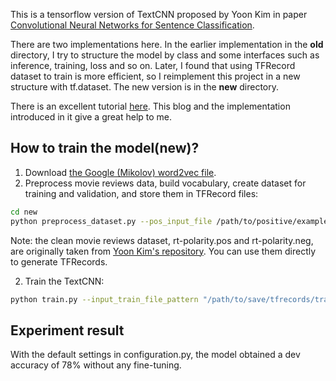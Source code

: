 This is a tensorflow version of TextCNN proposed by Yoon Kim in paper [Convolutional Neural Networks for Sentence Classification](http://arxiv.org/abs/1408.5882).

There are two implementations here. In the earlier implementation in the **old** directory, I try to structure the model by class and some interfaces such as inference, training, loss and so on. Later, I found that using TFRecord dataset to train is more efficient, so I reimplement this project in a new structure with tf.dataset. The new version is in the **new** directory.

There is an excellent tutorial [here](http://www.wildml.com/2015/12/implementing-a-cnn-for-text-classification-in-tensorflow/). This blog and the implementation introduced in it give a great help to me.

## How to train the model(new)?
1. Download [the Google (Mikolov) word2vec file](https://drive.google.com/file/d/0B7XkCwpI5KDYNlNUTTlSS21pQmM/edit?usp=sharing).
2. Preprocess movie reviews data, build vocabulary, create dataset for training and validation, and store them in TFRecord files:
```bash
cd new
python preprocess_dataset.py --pos_input_file /path/to/positive/examples/file --neg_input_file /path/to/negative/examples/file --output_dir /path/to/save/tfrecords
```
Note: the clean movie reviews dataset, rt-polarity.pos and rt-polarity.neg, are originally taken from [Yoon Kim's repository](https://github.com/yoonkim/CNN_sentence). You can use them directly to generate TFRecords.

2. Train the TextCNN:
```bash
python train.py --input_train_file_pattern "/path/to/save/tfrecords/train-?????-of-?????" --input_valid_file_pattern "/path/to/save/tfrecords/valid-?????-of-?????" --w2v_file /path/to/google/word2vec/file --vocab_file /path/to/vocab/file --train_dir /path/to/save/checkpoints
```

## Experiment result
With the default settings in configuration.py, the model obtained a dev accuracy of 78% without any fine-tuning.
